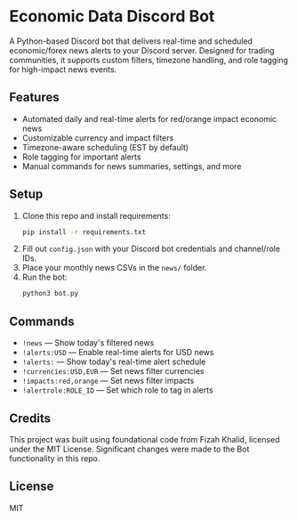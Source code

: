 # Economic Data Discord Bot

A Python-based Discord bot that delivers real-time and scheduled economic/forex news alerts to your Discord server. Designed for trading communities, it supports custom filters, timezone handling, and role tagging for high-impact news events.

## Features
- Automated daily and real-time alerts for red/orange impact economic news
- Customizable currency and impact filters
- Timezone-aware scheduling (EST by default)
- Role tagging for important alerts
- Manual commands for news summaries, settings, and more

## Setup
1. Clone this repo and install requirements:
   ```bash
   pip install -r requirements.txt
   ```
2. Fill out `config.json` with your Discord bot credentials and channel/role IDs.
3. Place your monthly news CSVs in the `news/` folder.
4. Run the bot:
   ```bash
   python3 bot.py
   ```

## Commands
- `!news` — Show today's filtered news
- `!alerts:USD` — Enable real-time alerts for USD news
- `!alerts:` — Show today's real-time alert schedule
- `!currencies:USD,EUR` — Set news filter currencies
- `!impacts:red,orange` — Set news filter impacts
- `!alertrole:ROLE_ID` — Set which role to tag in alerts

## Credits
This project was built using foundational code from Fizah Khalid, licensed under the MIT License. Significant changes were made to the Bot functionality in this repo.

## License
MIT
